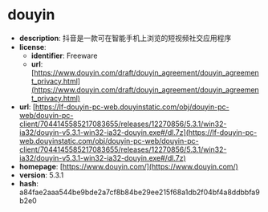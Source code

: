 # douyin

- **description**: 抖音是一款可在智能手机上浏览的短视频社交应用程序
- **license**:
  - **identifier**: Freeware
  - **url**: [https://www.douyin.com/draft/douyin_agreement/douyin_agreement_privacy.html](https://www.douyin.com/draft/douyin_agreement/douyin_agreement_privacy.html)
- **url**: [https://lf-douyin-pc-web.douyinstatic.com/obj/douyin-pc-web/douyin-pc-client/7044145585217083655/releases/12270856/5.3.1/win32-ia32/douyin-v5.3.1-win32-ia32-douyin.exe#/dl.7z](https://lf-douyin-pc-web.douyinstatic.com/obj/douyin-pc-web/douyin-pc-client/7044145585217083655/releases/12270856/5.3.1/win32-ia32/douyin-v5.3.1-win32-ia32-douyin.exe#/dl.7z)
- **homepage**: [https://www.douyin.com/](https://www.douyin.com/)
- **version**: 5.3.1
- **hash**: a84fae2aaa544be9bde2a7cf8b84be29ee215f68a1db2f04bf4a8ddbbfa9b2e0

